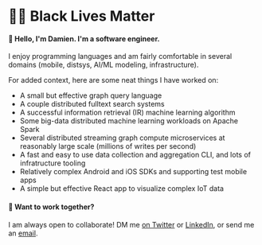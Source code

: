 # ✊🏾 Black Lives Matter

#### 👋 Hello, I'm Damien. I'm a software engineer.

I enjoy programming languages and am fairly comfortable in several domains (mobile, distsys, AI/ML modeling, infrastructure).

For added context, here are some neat things I have worked on:
- A small but effective graph query language
- A couple distributed fulltext search systems
- A successful information retrieval (IR) machine learning algorithm
- Some big-data distributed machine learning workloads on Apache Spark
- Several distributed streaming graph compute microservices at reasonably large scale (millions of writes per second)
- A fast and easy to use data collection and aggregation CLI, and lots of infratructure tooling
- Relatively complex Android and iOS SDKs and supporting test mobile apps
- A simple but effective React app to visualize complex IoT data

#### 🤝 Want to work together?

I am always open to collaborate! DM me [on Twitter][2] or [LinkedIn][1], or send me an [email][3].

[1]: https://linkedin.com/in/damienstanton
[2]: https://twitter.com/damienstanton
[3]: mailto:damien@damienstanton.com
[4]: https://github.com/damienstanton?tab=repositories&q=&type=public&language=
